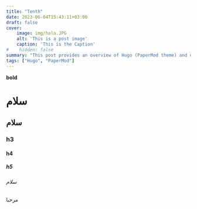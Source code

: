 ```yaml
---
title: "Tenth"
date: 2023-06-04T15:43:11+03:00
draft: false
cover:
    image: img/hala.JPG
    alt: 'This is a post image'
    caption: 'This is the Caption'
#    hidden: false
summary: "This post provides an overview of Hugo (PaperMod theme) and details the steps I took in setting up this website."
tags: ["Hugo", "PaperMod"]
---
```

**bold**

# سلام

## سلام

### h3

#### h4

##### h5

###### سلام
مرحبا


